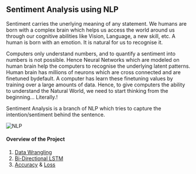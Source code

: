 ## Sentiment Analysis using NLP

Sentiment carries the unerlying meaning of any statement. We humans are born with a complex brain which helps us access the world around us through our cognitive abilities like Vision, Language, a new skill, etc. A human is born with an emotion. It is natural for us to recognise it.

Computers only understand numbers, and to quantify a sentiment into numbers is not possible. Hence Neural Networks which are modeled on human brain help the computers to recognise the underlying latent patterns. Human brain has millions of neurons which are cross connected and are finetuned bydefault. A computer has learn these finetuning values by training over a large amounts of data.
Hence, to give computers the ability to understand the Natural World, we need to start thinking from the beginning... Literally.!

Sentiment Analysis is a branch of NLP which tries to capture the intention/sentiment behind the sentence.

![NLP](https://miro.medium.com/max/1036/1*z_EFTnhzxA3FJROcjOqNXg.png)

#### Overview of the Project

1. [Data Wrangling](/data_wrangling.py)
2. [Bi-Directional LSTM](/blstm.py)
3. [Accuracy](Bi-LSTM_accuracy.png) & [Loss](Bi-LSTM_loss.png)

